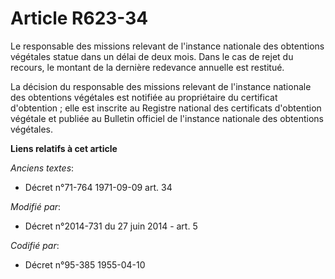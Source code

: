 # Article R623-34

Le responsable des missions relevant de l'instance nationale des obtentions végétales statue dans un délai de deux mois. Dans
le cas de rejet du recours, le montant de la dernière redevance annuelle est restitué.

La décision du responsable des missions relevant de l'instance nationale des obtentions végétales est notifiée au
propriétaire du certificat d'obtention ; elle est inscrite au Registre national des certificats d'obtention végétale et
publiée au Bulletin officiel de l'instance nationale des obtentions végétales.

**Liens relatifs à cet article**

_Anciens textes_:

  - Décret n°71-764 1971-09-09 art. 34

_Modifié par_:

  - Décret n°2014-731 du 27 juin 2014 - art. 5

_Codifié par_:

  - Décret n°95-385 1955-04-10

